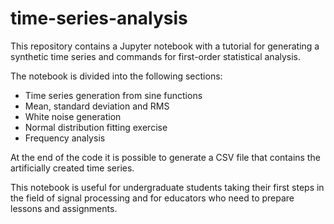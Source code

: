 # time-series-analysis
This repository contains a Jupyter notebook with a tutorial for generating a synthetic time series and commands for first-order statistical analysis.

The notebook is divided into the following sections:
- Time series generation from sine functions
- Mean, standard deviation and RMS
- White noise generation
- Normal distribution fitting exercise
- Frequency analysis

At the end of the code it is possible to generate a CSV file that contains the artificially created time series.

This notebook is useful for undergraduate students taking their first steps in the field of signal processing and for educators who need to prepare lessons and assignments.
